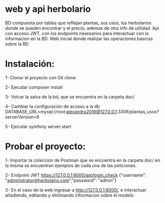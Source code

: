 # web y api herbolario
BD compuesta por tablas que reflejan plantas, sus usos, los herbolarios donde se pueden encontrar y el precio; ademas de otra info de utilidad.
Api con acceso JWT, con los endpoints nesesarios para interactuar con la informacion en la BD.
Web inicial donde realizar las operaciones basicas sobre la BD

# Instalación:
1- Clonar el proyecto con Git clone

2- Ejecutar composer install

3- Volcar la salva de la bd, que se encuentra en la carpeta doc/

4- Cambiar la configuración de acceso a la db DATABASE_URL=mysql://root:alexandra2016@127.0.0.1:3306/plantas_usos?serverVersion=8

5- Ejecutar symfony server:start

# Probar el proyecto:
1- Importar la colección de Postman que se encuentra en la carpeta doc/ en la misma se encuentran ejemplos de cada una de las peticiones.

2- Endpoint JWT https://127.0.0.1:8000/api/login_check
{"username": "administrator@herbolario.com","password": "admin"}

3- En el caso de la web ingresar a http://127.0.0.1:8000/, e interactuar añadiendo, editando y eliminando informacion sobre el modelo.